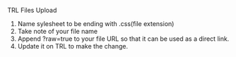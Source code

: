 TRL Files Upload

1) Name sylesheet to be ending with .css(file extension)
2) Take note of your file name
3) Append ?raw=true to your file URL so that it can be used as a direct link.
4) Update it on TRL to make the change.
